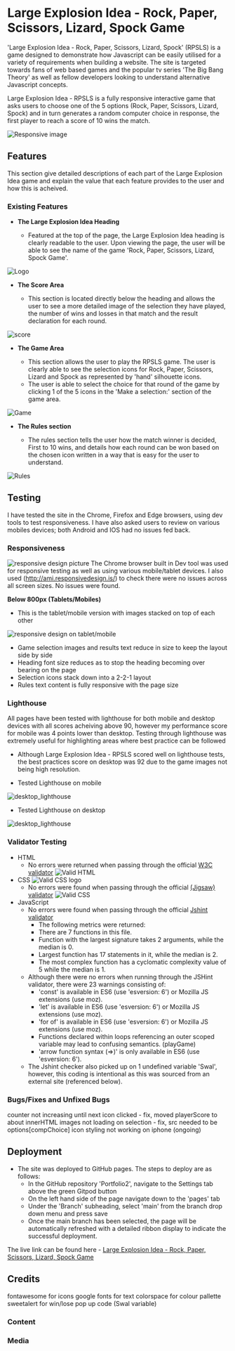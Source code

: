 # Large Explosion Idea - Rock, Paper, Scissors, Lizard, Spock Game

'Large Explosion Idea - Rock, Paper, Scissors, Lizard, Spock' (RPSLS) is a game designed to demonstrate how Javascript can be easily utilised for a variety of requirements when building a website. The site is targeted towards fans of web based games and the popular tv series 'The Big Bang Theory' as well as fellow developers looking to understand alternative Javascript concepts. 

Large Explosion Idea - RPSLS is a fully responsive interactive game that asks users to choose one of the 5 options (Rock, Paper, Scissors, Lizard, Spock) and in turn generates a random computer choice in response, the first player to reach a score of 10 wins the match.

![Responsive image](docs/read-me/responsive.png)

## Features 

This section give detailed descriptions of each part of the Large Explosion Idea game and explain the value that each feature provides to the user and how this is acheived.

### Existing Features

- __The Large Explosion Idea Heading__

  - Featured at the top of the page, the Large Explosion Idea heading is clearly readable to the user. Upon viewing the page, the user will be able to see the name of the game 'Rock, Paper, Scissors, Lizard, Spock Game'.

![Logo](docs/read-me/rpsls%20heading.png)

- __The Score Area__

  - This section is located directly below the heading and allows the user to see a more detailed image of the selection they have played, the number of wins and losses in that match and the result declaration for each round. 

![score](docs/read-me/score-area.png)

- __The Game Area__

  - This section allows the user to play the RPSLS game. The user is clearly able to see the selection icons for Rock, Paper, Scissors, Lizard and Spock as represented by 'hand' silhouette icons.
  - The user is able to select the choice for that round of the game by clicking 1 of the 5 icons in the 'Make a selection:' section of the game area. 

![Game](docs/read-me/selection-area.png)

- __The Rules section__

  - The rules section tells the user how the match winner is decided, First to 10 wins, and details how each round can be won based on the chosen icon written in a way that is easy for the user to understand. 

![Rules](docs/read-me/rules.png)

<!-- For some/all of your features, you may choose to reference the specific project files that implement them.

In addition, you may also use this section to discuss plans for additional features to be implemented in the future:

### Features Left to Implement

- Another feature idea -->

## Testing 

I have tested the site in the Chrome, Firefox and Edge browsers, using dev tools to test responsiveness. I have also asked users to review on various mobiles devices; both Android and IOS had no issues fed back.

### **Responsiveness**
![responsive design picture](docs/read-me/responsive.png)
The Chrome browser built in Dev tool was used for responsive testing as well as using various mobile/tablet devices. I also used (http://ami.responsivedesign.is/) to check there were no issues across all screen sizes. No issues were found.

**Below 800px (Tablets/Mobiles)**
- This is the tablet/mobile version with images stacked on top of each other

![responsive design on tablet/mobile](docs/read-me/mobile-responsive.png)
- Game selection images and results text reduce in size to keep the layout side by side
- Heading font size reduces as to stop the heading becoming over bearing on the page
- Selection icons stack down into a 2-2-1 layout
- Rules text content is fully responsive with the page size

### **Lighthouse**
All pages have been tested with lighthouse for both mobile and desktop devices with all scores acheiving above 90, however my performance score for mobile was 4 points lower than desktop. Testing through lighthouse was extremely useful for highlighting areas where best practice can be followed

- Although Large Explosion Idea - RPSLS scored well on lighthouse tests, the best practices score on desktop was 92 due to the game images not being high resolution. 

- Tested Lighthouse on mobile

![desktop_lighthouse](docs/read-me/lighthouse-mobile.png)

- Tested Lighthouse on desktop

![desktop_lighthouse](docs/read-me/lighthouse-desktop.png)

### Validator Testing 

- HTML
    - No errors were returned when passing through the official [W3C validator](https://validator.w3.org/nu/#textarea)
 ![Valid HTML](docs/read-me/html-valid.png)
- CSS ![Valid CSS logo](http://jigsaw.w3.org/css-validator/images/vcss)
    - No errors were found when passing through the official [(Jigsaw) validator](https://jigsaw.w3.org/css-validator/validator)
 ![Valid CSS](docs/read-me/css-valid.png)
- JavaScript
    - No errors were found when passing through the official [Jshint validator](https://jshint.com/)
      - The following metrics were returned: 
      - There are 7 functions in this file.
      - Function with the largest signature takes 2 arguments, while the median is 0.
      - Largest function has 17 statements in it, while the median is 2.
      - The most complex function has a cyclomatic complexity value of 5 while the median is 1.
    - Although there were no errors when running through the JSHint validator, there were 23 warnings consisting of:
      - 'const' is available in ES6 (use 'esversion: 6') or Mozilla JS extensions (use moz).
      - 'let' is available in ES6 (use 'esversion: 6') or Mozilla JS extensions (use moz).
      - 'for of' is available in ES6 (use 'esversion: 6') or Mozilla JS extensions (use moz).
      - Functions declared within loops referencing an outer scoped variable may lead to confusing semantics. (playGame)
      - 'arrow function syntax (=>)' is only available in ES6 (use 'esversion: 6').
    - The Jshint checker also picked up on 1 undefined variable 'Swal', however, this coding is intentional as this was sourced from an external site (referenced below).

### Bugs/Fixes and Unfixed Bugs

counter not increasing until next icon clicked - fix, moved playerScore to about innerHTML
images not loading on selection - fix, src needed to be options[compChoice]
icon styling not working on iphone (ongoing)

## Deployment

- The site was deployed to GitHub pages. The steps to deploy are as follows: 
  - In the GitHub repository 'Portfolio2', navigate to the Settings tab above the green Gitpod button
  - On the left hand side of the page navigate down to the 'pages' tab
  - Under the 'Branch' subheading, select 'main' from the branch drop down menu and press save
  - Once the main branch has been selected, the page will be automatically refreshed with a detailed ribbon display to indicate the successful deployment. 

The live link can be found here - [Large Explosion Idea - Rock, Paper, Scissors, Lizard, Spock Game](https://andyl86.github.io/Portfolio2/)


## Credits 
<!-- 
In this section you need to reference where you got your content, media and extra help from. It is common practice to use code from other repositories and tutorials, however, it is important to be very specific about these sources to avoid plagiarism. 

You can break the credits section up into Content and Media, depending on what you have included in your project.  -->

fontawesome for icons
google fonts for text
colorspace for colour pallette
sweetalert for win/lose pop up code (Swal variable)

### Content 

<!-- - The text for the Home page was taken from Wikipedia Article A
- Instructions on how to implement form validation on the Sign Up page was taken from [Specific YouTube Tutorial](https://www.youtube.com/)
- The icons in the footer were taken from [Font Awesome](https://fontawesome.com/) -->

### Media

<!-- - The photos used on the home and sign up page are from This Open Source site
- The images used for the gallery page were taken from this other open source site


Congratulations on completing your Readme, you have made another big stride in the direction of being a developer!  --> 